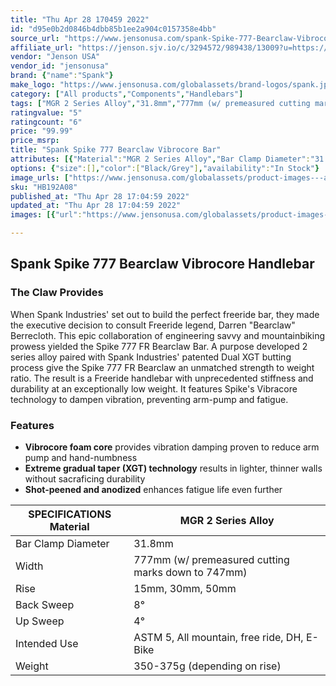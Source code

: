 ```yaml
---
title: "Thu Apr 28 170459 2022"
id: "d95e0b2d0846b4dbb85b1ee2a904c0157358e4bb"
source_url: "https://www.jensonusa.com/spank-Spike-777-Bearclaw-Vibrocore-Bar"
affiliate_url: "https://jenson.sjv.io/c/3294572/989438/13009?u=https://www.jensonusa.com/spank-Spike-777-Bearclaw-Vibrocore-Bar"
vendor: "Jenson USA"
vendor_id: "jensonusa"
brand: {"name":"Spank"}
make_logo: "https://www.jensonusa.com/globalassets/brand-logos/spank.jpg"
category: ["All products","Components","Handlebars"]
tags: ["MGR 2 Series Alloy","31.8mm","777mm (w/ premeasured cutting marks down to 747mm)","15mm, 30mm, 50mm","8\u00b0","4\u00b0","ASTM 5, All mountain, free ride, DH, E-Bike","350-375g (depending on rise)"]
ratingvalue: "5"
ratingcount: "6"
price: "99.99"
price_msrp: 
title: "Spank Spike 777 Bearclaw Vibrocore Bar"
attributes: [{"Material":"MGR 2 Series Alloy","Bar Clamp Diameter":"31.8mm","Width":"777mm (w/ premeasured cutting marks down to 747mm)","Rise":"15mm, 30mm, 50mm","Back Sweep":"8\u00b0","Up Sweep":"4\u00b0","Intended Use":"ASTM 5, All mountain, free ride, DH, E-Bike","Weight":"350-375g (depending on rise)"}]
options: {"size":[],"color":["Black/Grey"],"availability":"In Stock"}
image_urls: ["https://www.jensonusa.com/globalassets/product-images---all-assets/spank-2021/hb192a08-black~grey-30.jpg"]
sku: "HB192A08"
published_at: "Thu Apr 28 17:04:59 2022"
updated_at: "Thu Apr 28 17:04:59 2022"
images: [{"url":"https://www.jensonusa.com/globalassets/product-images---all-assets/spank-2021/hb192a08-black~grey-30.jpg","path":"full/f15de48aa2be75c7663b14ba81d8aa1a8c1e303d.jpg","checksum":"5206d6b5165a01db4420f151b073e22d","status":"downloaded"}]

---
```

## Spank Spike 777 Bearclaw Vibrocore Handlebar

### The Claw Provides

When Spank Industries' set out to build the perfect freeride bar, they made
the executive decision to consult Freeride legend, Darren "Bearclaw"
Berrecloth. This epic collaboration of engineering savvy and mountainbiking
prowess yielded the Spike 777 FR Bearclaw Bar. A purpose developed 2 series
alloy paired with Spank Industries' patented Dual XGT butting process give the
Spike 777 FR Bearclaw an unmatched strength to weight ratio. The result is a
Freeride handlebar with unprecedented stiffness and durability at an
exceptionally low weight. It features Spike's Vibracore technology to dampen
vibration, preventing arm-pump and fatigue.

### Features

  * **Vibrocore foam core** provides vibration damping proven to reduce arm pump and hand-numbness
  * **Extreme gradual taper (XGT) technology** results in lighter, thinner walls without sacraficing durability
  * **Shot-peened and anodized** enhances fatigue life even further

SPECIFICATIONS Material | MGR 2 Series Alloy  
---|---  
Bar Clamp Diameter | 31.8mm  
Width | 777mm (w/ premeasured cutting marks down to 747mm)  
Rise | 15mm, 30mm, 50mm  
Back Sweep | 8°  
Up Sweep | 4°  
Intended Use | ASTM 5, All mountain, free ride, DH, E-Bike  
Weight | 350-375g (depending on rise)

